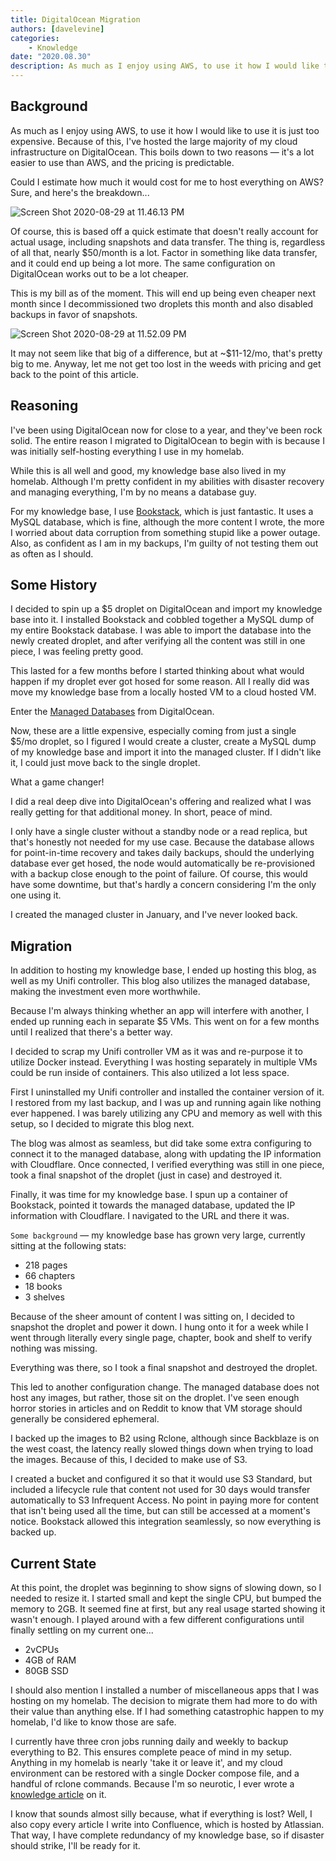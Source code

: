 ```yaml
---
title: DigitalOcean Migration
authors: [davelevine]
categories:
    - Knowledge
date: "2020.08.30"
description: As much as I enjoy using AWS, to use it how I would like to use it is just too expensive.
---
```


<!--markdownlint-disable-->

## Background

As much as I enjoy using AWS, to use it how I would like to use it is just too expensive. Because of this, I've hosted the large majority of my cloud infrastructure on DigitalOcean. This boils down to two reasons — it's a lot easier to use than AWS, and the pricing is predictable.

<!-- more -->

Could I estimate how much it would cost for me to host everything on AWS? Sure, and here's the breakdown...

<Image src="https://cdn.levine.io/uploads/images/gallery/2022-09//08/Screen-Shot-2020-08-29-at-11.46.13-PM.png" alt="Screen Shot 2020-08-29 at 11.46.13 PM" />

Of course, this is based off a quick estimate that doesn't really account for actual usage, including snapshots and data transfer. The thing is, regardless of all that, nearly $50/month is a lot. Factor in something like data transfer, and it could end up being a lot more. The same configuration on DigitalOcean works out to be a lot cheaper.

This is my bill as of the moment. This will end up being even cheaper next month since I decommissioned two droplets this month and also disabled backups in favor of snapshots.

<Image src="https://cdn.levine.io/uploads/images/gallery/2022-09//08/Screen-Shot-2020-08-29-at-11.52.09-PM.png" alt="Screen Shot 2020-08-29 at 11.52.09 PM" />

It may not seem like that big of a difference, but at ~$11-12/mo, that's pretty big to me. Anyway, let me not get too lost in the weeds with pricing and get back to the point of this article.

## Reasoning

I've been using DigitalOcean now for close to a year, and they've been rock solid. The entire reason I migrated to DigitalOcean to begin with is because I was initially self-hosting everything I use in my homelab.

While this is all well and good, my knowledge base also lived in my homelab. Although I'm pretty confident in my abilities with disaster recovery and managing everything, I'm by no means a database guy.

For my knowledge base, I use [Bookstack](https://bookstackapp.com), which is just fantastic. It uses a MySQL database, which is fine, although the more content I wrote, the more I worried about data corruption from something stupid like a power outage. Also, as confident as I am in my backups, I'm guilty of not testing them out as often as I should.

## Some History

I decided to spin up a $5 droplet on DigitalOcean and import my knowledge base into it. I installed Bookstack and cobbled together a MySQL dump of my entire Bookstack database. I was able to import the database into the newly created droplet, and after verifying all the content was still in one piece, I was feeling pretty good.

This lasted for a few months before I started thinking about what would happen if my droplet ever got hosed for some reason. All I really did was move my knowledge base from a locally hosted VM to a cloud hosted VM.

Enter the [Managed Databases](https://www.digitalocean.com/products/managed-databases/) from DigitalOcean.

Now, these are a little expensive, especially coming from just a single $5/mo droplet, so I figured I would create a cluster, create a MySQL dump of my knowledge base and import it into the managed cluster. If I didn't like it, I could just move back to the single droplet.

What a game changer!

I did a real deep dive into DigitalOcean's offering and realized what I was really getting for that additional money. In short, peace of mind.

I only have a single cluster without a standby node or a read replica, but that's honestly not needed for my use case. Because the database allows for point-in-time recovery and takes daily backups, should the underlying database ever get hosed, the node would automatically be re-provisioned with a backup close enough to the point of failure. Of course, this would have some downtime, but that's hardly a concern considering I'm the only one using it.

I created the managed cluster in January, and I've never looked back.

## Migration

In addition to hosting my knowledge base, I ended up hosting this blog, as well as my Unifi controller. This blog also utilizes the managed database, making the investment even more worthwhile.

Because I'm always thinking whether an app will interfere with another, I ended up running each in separate $5 VMs. This went on for a few months until I realized that there's a better way.

I decided to scrap my Unifi controller VM as it was and re-purpose it to utilize Docker instead. Everything I was hosting separately in multiple VMs could be run inside of containers. This also utilized a lot less space.

First I uninstalled my Unifi controller and installed the container version of it. I restored from my last backup, and I was up and running again like nothing ever happened. I was barely utilizing any CPU and memory as well with this setup, so I decided to migrate this blog next.

The blog was almost as seamless, but did take some extra configuring to connect it to the managed database, along with updating the IP information with Cloudflare. Once connected, I verified everything was still in one piece, took a final snapshot of the droplet (just in case) and destroyed it.

Finally, it was time for my knowledge base. I spun up a container of Bookstack, pointed it towards the managed database, updated the IP information with Cloudflare. I navigated to the URL and there it was.

`Some background` — my knowledge base has grown very large, currently sitting at the following stats:

* 218 pages
* 66 chapters
* 18 books
* 3 shelves

Because of the sheer amount of content I was sitting on, I decided to snapshot the droplet and power it down. I hung onto it for a week while I went through literally every single page, chapter, book and shelf to verify nothing was missing.

Everything was there, so I took a final snapshot and destroyed the droplet.

This led to another configuration change. The managed database does not host any images, but rather, those sit on the droplet. I've seen enough horror stories in articles and on Reddit to know that VM storage should generally be considered ephemeral.

I backed up the images to B2 using Rclone, although since Backblaze is on the west coast, the latency really slowed things down when trying to load the images. Because of this, I decided to make use of S3.

I created a bucket and configured it so that it would use S3 Standard, but included a lifecycle rule that content not used for 30 days would transfer automatically to S3 Infrequent Access. No point in paying more for content that isn't being used all the time, but can still be accessed at a moment's notice. Bookstack allowed this integration seamlessly, so now everything is backed up.

## Current State

At this point, the droplet was beginning to show signs of slowing down, so I needed to resize it. I started small and kept the single CPU, but bumped the memory to 2GB. It seemed fine at first, but any real usage started showing it wasn't enough. I played around with a few different configurations until finally settling on my current one...

* 2vCPUs
* 4GB of RAM
* 80GB SSD

I should also mention I installed a number of miscellaneous apps that I was hosting on my homelab. The decision to migrate them had more to do with their value than anything else. If I had something catastrophic happen to my homelab, I'd like to know those are safe.

I currently have three cron jobs running daily and weekly to backup everything to B2. This ensures complete peace of mind in my setup. Anything in my homelab is nearly 'take it or leave it', and my cloud environment can be restored with a single Docker compose file, and a handful of rclone commands. Because I'm so neurotic, I ever wrote a [knowledge article](https://knowledge.davelevine.io/books/digitalocean/page/how-to-restore-digitalocean-environment) on it.

I know that sounds almost silly because, what if everything is lost? Well, I also copy every article I write into Confluence, which is hosted by Atlassian. That way, I have complete redundancy of my knowledge base, so if disaster should strike, I'll be ready for it.
